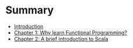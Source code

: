 # Summary

* [Introduction](README.md)
* [Chapter 1: Why learn Functional Programming?](chapter_01.md)
* [Chapter 2: A brief introduction to Scala](chapter_02.md)

